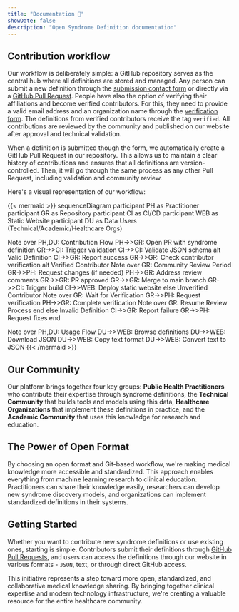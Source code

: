 ```yaml
---
title: "Documentation 📄"
showDate: false
description: "Open Syndrome Definition documentation"
---
```


## Contribution workflow

Our workflow is deliberately simple: a GitHub repository serves as the central hub where all definitions are stored and managed. Any person can submit a new definition through the [submission contact form]()
or directly via a [GitHub Pull Request](https://docs.github.com/en/pull-requests/collaborating-with-pull-requests/proposing-changes-to-your-work-with-pull-requests/creating-a-pull-request).
People have also the option of verifying their affiliations and become verified contributors. For this, they need to provide a valid email address and an organization name through the [verification form]().
The definitions from verified contributors receive the tag `verified`. All contributions are reviewed by the community and published on our website after approval and technical validation.

When a definition is submitted though the form, we automatically create a GitHub Pull Request in our repository. This allows us to maintain a clear history of contributions and ensures that all definitions are version-controlled.
Then, it will go through the same process as any other Pull Request, including validation and community review.

Here's a visual representation of our workflow:

{{< mermaid >}}
sequenceDiagram
participant PH as Practitioner
participant GR as Repository
participant CI as CI/CD
participant WEB as Static Website
participant DU as Data Users<br/>(Technical/Academic/Healthcare Orgs)

Note over PH,DU: Contribution Flow
PH->>GR: Open PR with syndrome definition
GR->>CI: Trigger validation
CI->>CI: Validate JSON schema
alt Valid Definition
    CI->>GR: Report success
    GR->>GR: Check contributor verification
    alt Verified Contributor
        Note over GR: Community Review Period
        GR->>PH: Request changes (if needed)
        PH->>GR: Address review comments
        GR->>GR: PR approved
        GR->>GR: Merge to main branch
        GR->>CI: Trigger build
        CI->>WEB: Deploy static website
    else Unverified Contributor
        Note over GR: Wait for Verification
        GR->>PH: Request verification
        PH->>GR: Complete verification
        Note over GR: Resume Review Process
    end
else Invalid Definition
    CI->>GR: Report failure
    GR->>PH: Request fixes
end

Note over PH,DU: Usage Flow
DU->>WEB: Browse definitions
DU->>WEB: Download JSON
DU->>WEB: Copy text format
DU->>WEB: Convert text to JSON
{{< /mermaid >}}

## Our Community

Our platform brings together four key groups: **Public Health Practitioners** who contribute their expertise through syndrome definitions,
the **Technical Community** that builds tools and models using this data, **Healthcare Organizations** that implement these definitions in
practice, and the **Academic Community** that uses this knowledge for research and education.

## The Power of Open Format

By choosing an open format and Git-based workflow, we're making medical knowledge more accessible and standardized. This approach enables everything from machine learning research to clinical education. Practitioners can share their knowledge easily, researchers can develop new syndrome discovery models, and organizations can implement standardized definitions in their systems.

## Getting Started

Whether you want to contribute new syndrome definitions or use existing ones, starting is simple.
Contributors submit their definitions through [GitHub Pull Requests](https://docs.github.com/en/pull-requests/collaborating-with-pull-requests/proposing-changes-to-your-work-with-pull-requests/creating-a-pull-request),
and users can access the definitions through our website in various formats - `JSON`, text, or through direct GitHub access.

This initiative represents a step toward more open, standardized, and collaborative medical knowledge sharing.
By bringing together clinical expertise and modern technology infrastructure, we're creating a valuable resource
for the entire healthcare community.
